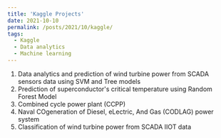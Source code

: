 ```yaml
---
title: 'Kaggle Projects'
date: 2021-10-10
permalink: /posts/2021/10/kaggle/
tags:
  - Kaggle
  - Data analytics
  - Machine learning
---
```


1. Data analytics and prediction of wind turbine power from SCADA sensors data using SVM and Tree models
2. Prediction of superconductor's critical temperature using Random Forest Model
3. Combined cycle power plant (CCPP)
4. Naval COgeneration of Diesel, eLectric, And Gas (CODLAG) power system
5. Classification of wind turbine power from SCADA IIOT data
